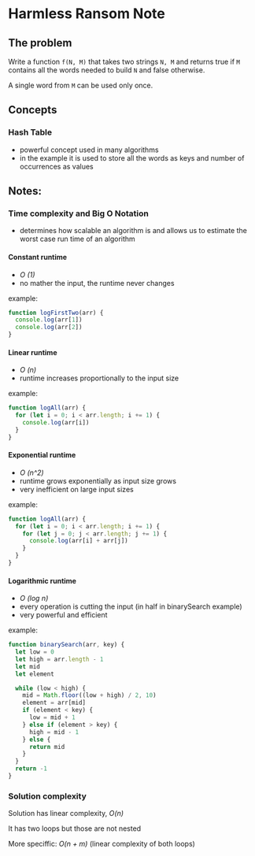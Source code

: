 # Harmless Ransom Note

## The problem

Write a function `f(N, M)` that takes two strings `N, M` and returns true if `M` contains all the words needed to build `N` and false otherwise.

A single word from `M` can be used only once.

## Concepts

### Hash Table
- powerful concept used in many algorithms
- in the example it is used to store all the words as keys and number of occurrences as values

## Notes:

### **Time complexity and Big O Notation**
- determines how scalable an algorithm is and allows us to estimate the worst case run time of an algorithm

#### Constant runtime
- *O (1)*
- no mather the input, the runtime never changes

example:
```javascript
function logFirstTwo(arr) {
  console.log(arr[1])
  console.log(arr[2])
}
```

#### Linear runtime
- *O (n)*
- runtime increases proportionally to the input size

example:
```javascript
function logAll(arr) {
  for (let i = 0; i < arr.length; i += 1) {
    console.log(arr[i])
  }
}
```

#### Exponential runtime
- *O (n^2)*
- runtime grows exponentially as input size grows
- very inefficient on large input sizes

example:
```javascript
function logAll(arr) {
  for (let i = 0; i < arr.length; i += 1) {
    for (let j = 0; j < arr.length; j += 1) {
      console.log(arr[i] + arr[j])
    }
  }
}
```

#### Logarithmic runtime
- *O (log n)*
- every operation is cutting the input (in half in binarySearch example)
- very powerful and efficient  

example:
```javascript
function binarySearch(arr, key) {
  let low = 0
  let high = arr.length - 1
  let mid
  let element

  while (low < high) {
    mid = Math.floor((low + high) / 2, 10)
    element = arr[mid]
    if (element < key) {
      low = mid + 1
    } else if (element > key) {
      high = mid - 1
    } else {
      return mid
    }
  }
  return -1
}
```

### Solution complexity

Solution has linear complexity, *O(n)*

It has two loops but those are not nested

More speciffic: *O(n + m)* (linear complexity of both loops)